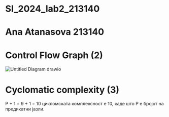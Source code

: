 # SI_2024_lab2_213140
# Ana Atanasova 213140

# Control Flow Graph (2)
![Untitled Diagram drawio](https://github.com/AnaAtnsw/SI_2024_lab2_213140/assets/104536078/f28c55b1-d9b4-484b-a21e-a2b0339e5e46)

# Cyclomatic complexity (3)
P + 1 = 9 + 1 = 10 
цикломската комплексност е 10, каде што P е бројот на предикатни јазли.
